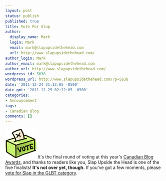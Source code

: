 ```yaml
---
layout: post
status: publish
published: true
title: Vote For Slap
author:
  display_name: Mark
  login: Mark
  email: mark@slapupsidethehead.com
  url: http://www.slapupsidethehead.com/
author_login: Mark
author_email: mark@slapupsidethehead.com
author_url: http://www.slapupsidethehead.com/
wordpress_id: 5638
wordpress_url: http://www.slapupsidethehead.com/?p=5638
date: '2011-12-24 21:12:05 -0500'
date_gmt: '2011-12-25 02:12:05 -0500'
categories:
- Announcement
tags:
- Canadian Blog
comments: []
---
```

[![](/wp-content/media/2009/12/slap-the-vote-2009.png "Slap the Vote!")](http://poll.fm/3g1lq "Vote early and vote often") It's the final round of voting at this year's [Canadian Blog Awards](http://cdnba.wordpress.com/ "Canadian Blog Awards"), and thanks to readers like you, Slap Upside the Head is one of the five finalists! **It's not over yet, though.** If you've got a few moments, please [vote for Slap in the GLBT category](http://poll.fm/3g1lq "Vote early and vote often").

